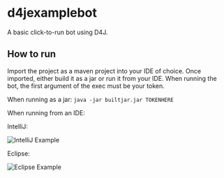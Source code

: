 # d4jexamplebot
A basic click-to-run bot using D4J.

## How to run

Import the project as a maven project into your IDE of choice. Once imported, either build it as a jar or run it from your IDE. 
When running the bot, the first argument of the exec must be your token.

When running as a jar: `java -jar builtjar.jar TOKENHERE`

When running from an IDE:

IntelliJ:

![IntelliJ Example](http://i.imgur.com/qkjwvie.png)

Eclipse:

![Eclipse Example](http://i.imgur.com/v0mLql6.png)
